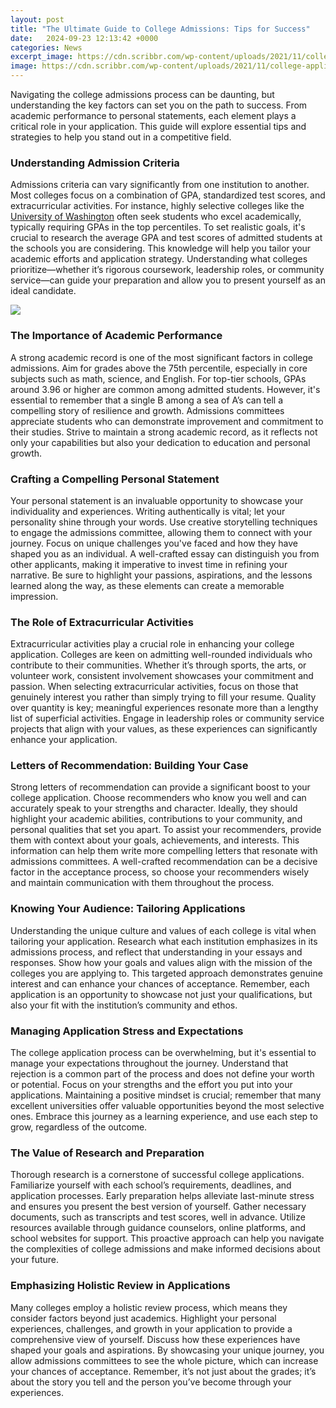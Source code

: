 ```yaml
---
layout: post
title: "The Ultimate Guide to College Admissions: Tips for Success"
date:   2024-09-23 12:13:42 +0000
categories: News
excerpt_image: https://cdn.scribbr.com/wp-content/uploads/2021/11/college-application-timeline.png
image: https://cdn.scribbr.com/wp-content/uploads/2021/11/college-application-timeline.png
---
```


Navigating the college admissions process can be daunting, but understanding the key factors can set you on the path to success. From academic performance to personal statements, each element plays a critical role in your application. This guide will explore essential tips and strategies to help you stand out in a competitive field.
### Understanding Admission Criteria
Admissions criteria can vary significantly from one institution to another. Most colleges focus on a combination of GPA, standardized test scores, and extracurricular activities. For instance, highly selective colleges like the [University of Washington](https://fr.edu.vn/en/University_of_Washington) often seek students who excel academically, typically requiring GPAs in the top percentiles. 
To set realistic goals, it's crucial to research the average GPA and test scores of admitted students at the schools you are considering. This knowledge will help you tailor your academic efforts and application strategy. Understanding what colleges prioritize—whether it’s rigorous coursework, leadership roles, or community service—can guide your preparation and allow you to present yourself as an ideal candidate.

![](https://cdn.scribbr.com/wp-content/uploads/2021/11/college-application-timeline.png)
### The Importance of Academic Performance
A strong academic record is one of the most significant factors in college admissions. Aim for grades above the 75th percentile, especially in core subjects such as math, science, and English. For top-tier schools, GPAs around 3.96 or higher are common among admitted students. 
However, it's essential to remember that a single B among a sea of A’s can tell a compelling story of resilience and growth. Admissions committees appreciate students who can demonstrate improvement and commitment to their studies. Strive to maintain a strong academic record, as it reflects not only your capabilities but also your dedication to education and personal growth.
### Crafting a Compelling Personal Statement
Your personal statement is an invaluable opportunity to showcase your individuality and experiences. Writing authentically is vital; let your personality shine through your words. Use creative storytelling techniques to engage the admissions committee, allowing them to connect with your journey.
Focus on unique challenges you've faced and how they have shaped you as an individual. A well-crafted essay can distinguish you from other applicants, making it imperative to invest time in refining your narrative. Be sure to highlight your passions, aspirations, and the lessons learned along the way, as these elements can create a memorable impression.
### The Role of Extracurricular Activities
Extracurricular activities play a crucial role in enhancing your college application. Colleges are keen on admitting well-rounded individuals who contribute to their communities. Whether it’s through sports, the arts, or volunteer work, consistent involvement showcases your commitment and passion.
When selecting extracurricular activities, focus on those that genuinely interest you rather than simply trying to fill your resume. Quality over quantity is key; meaningful experiences resonate more than a lengthy list of superficial activities. Engage in leadership roles or community service projects that align with your values, as these experiences can significantly enhance your application.
### Letters of Recommendation: Building Your Case
Strong letters of recommendation can provide a significant boost to your college application. Choose recommenders who know you well and can accurately speak to your strengths and character. Ideally, they should highlight your academic abilities, contributions to your community, and personal qualities that set you apart.
To assist your recommenders, provide them with context about your goals, achievements, and interests. This information can help them write more compelling letters that resonate with admissions committees. A well-crafted recommendation can be a decisive factor in the acceptance process, so choose your recommenders wisely and maintain communication with them throughout the process.
### Knowing Your Audience: Tailoring Applications
Understanding the unique culture and values of each college is vital when tailoring your application. Research what each institution emphasizes in its admissions process, and reflect that understanding in your essays and responses. 
Show how your goals and values align with the mission of the colleges you are applying to. This targeted approach demonstrates genuine interest and can enhance your chances of acceptance. Remember, each application is an opportunity to showcase not just your qualifications, but also your fit with the institution’s community and ethos.
### Managing Application Stress and Expectations
The college application process can be overwhelming, but it's essential to manage your expectations throughout the journey. Understand that rejection is a common part of the process and does not define your worth or potential. 
Focus on your strengths and the effort you put into your applications. Maintaining a positive mindset is crucial; remember that many excellent universities offer valuable opportunities beyond the most selective ones. Embrace this journey as a learning experience, and use each step to grow, regardless of the outcome.
### The Value of Research and Preparation
Thorough research is a cornerstone of successful college applications. Familiarize yourself with each school’s requirements, deadlines, and application processes. Early preparation helps alleviate last-minute stress and ensures you present the best version of yourself.
Gather necessary documents, such as transcripts and test scores, well in advance. Utilize resources available through guidance counselors, online platforms, and school websites for support. This proactive approach can help you navigate the complexities of college admissions and make informed decisions about your future.
### Emphasizing Holistic Review in Applications
Many colleges employ a holistic review process, which means they consider factors beyond just academics. Highlight your personal experiences, challenges, and growth in your application to provide a comprehensive view of yourself. 
Discuss how these experiences have shaped your goals and aspirations. By showcasing your unique journey, you allow admissions committees to see the whole picture, which can increase your chances of acceptance. Remember, it’s not just about the grades; it’s about the story you tell and the person you’ve become through your experiences.